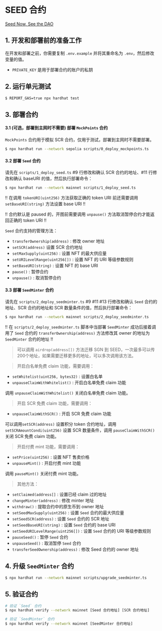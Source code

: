 # SEED 合约

[Seed Now, See the DAO](https://seed.seedao.xyz/)

## 1. 开发和部署前的准备工作

在开发和部署之前，你需要复制 `.env.example` 并将其重命名为 `.env`，然后修改变量的值。

- `PRIVATE_KEY` 是用于部署合约的账户的私钥

## 2. 运行单元测试

```bash
$ REPORT_GAS=true npx hardhat test
```

## 3. 部署合约

#### 3.1 (可选，部署到主网时不需要) 部署 `MockPoints` 合约

`MockPoints` 合约用于模拟 SCR 合约，仅用于测试，部署到主网时不需要部署。

```bash
$ npx hardhat run --network sepolia scripts/0_deploy_mockpoints.ts
```

#### 3.2 部署 `Seed` 合约

请先在 `scripts/1_deploy_seed.ts` #9 行修改和确认 SCR 合约的地址、#11 行修改和确认 baseURI 的值，然后执行部署命令：

```bash
$ npx hardhat run --network mainnet scripts/1_deploy_seed.ts
```

!! 在调用 `tokenURI(uint256)` 方法获取正确的 token URI 前还需要调用 `setBaseURI(string)` 方法设置 base URI !!

!! 合约默认是 paused 的，开图前需要调用 `unpause()` 方法取消暂停合约才能返回正确的 token URI !!

`Seed` 合约支持的管理方法：

- `transferOwnership(address)` : 修改 owner 地址
- `setSCR(address)` 设置 SCR 合约地址
- `setMaxSupply(uint256)` : 设置 NFT 的最大供应量
- `setURILevelRange(uint256[])` : 设置 NFT 的 URI 等级参数规则
- `setBaseURI(string)` : 设置 NFT 的 base URI
- `pause()` : 暂停合约
- `unpause()` : 取消暂停合约

#### 3.3 部署 `SeedMinter` 合约

请先在 `scripts/2_deploy_seedminter.ts` #9 #11 #13 行修改和确认 `Seed` 合约的地址、SCR 合约的地址和 SCR 数量条件的值，然后执行部署命令：

```bash
$ npx hardhat run --network mainnet scripts/2_deploy_seedminter.ts
```

!! 在 `scripts/2_deploy_seedminter.ts` 脚本中当部署 `SeedMinter` 成功后接着调用了 `Seed` 合约的 `transferOwnership(address)` 方法修改其 owner 的地址为 `SeedMinter` 合约的地址 !!

> 可以调用 `airdrop(address[])` 方法迁移 SGN 到 SEED，一次最多可以传200个地址，如果需要迁移更多的地址，可以多次调用该方法。

> 开启白名单免费 claim 功能，需要调用：

- `setWhitelist(uint256, bytes32)` : 设置白名单
- `unpauseClaimWithWhitelist()` : 开启白名单免费 claim 功能

调用 `unpauseClaimWithWhitelist()` 关闭白名单免费 claim 功能。

> 开启 SCR 免费 claim 功能，需要调用：

- `unpauseClaimWithSCR()` : 开启 SCR 免费 claim 功能

可以调用`setSCR(address)` 设置积分 token 合约地址，调用 `setSCRAmountCondi(uint256)` 设置 SCR 数量条件，调用 `pauseClaimWithSCR()` 关闭 SCR 免费 claim 功能。

> 开启付费 mint 功能，需要调用：

- `setPrice(uint256)` : 设置 NFT 售卖价格
- `unpauseMint()` : 开启付费 mint 功能

调用 `pauseMint()` 关闭付费 mint 功能。

> 其他方法：

- `setClaimed(address[]` : 设置已经 claim 过的地址
- `changeMinter(address)` : 修改 minter 地址
- `withdraw()` : 提取合约中的原生币到 owner 地址
- `setSeedMaxSupply(uint256)` : 设置 `Seed` 合约的最大供应量
- `setSeedSCR(address)` : 设置 `Seed` 合约的 SCR 地址
- `setSeedBaseURI(string)` : 设置 `Seed` 合约的 base URI
- `setSeedURILevelRange(uint256[])` : 设置 `Seed` 合约的 URI 等级参数规则
- `pauseSeed()` : 暂停 `Seed` 合约
- `unpauseSeed()` : 取消暂停 `Seed` 合约
- `transferSeedOwnership(address)` : 修改 Seed 合约的 owner 地址

## 4. 升级 `SeedMinter` 合约

```bash
$ npx hardhat run --network mainnet scripts/upgrade_seedminter.ts
```

## 5. 验证合约

```bash
# 验证 `Seed` 合约
$ npx hardhat verify --network mainnet [Seed 合约地址] [SCR 合约地址]

# 验证 `SeedMinter` 合约
$ npx hardhat verify --network mainnet [SeedMinter 合约地址]
```
